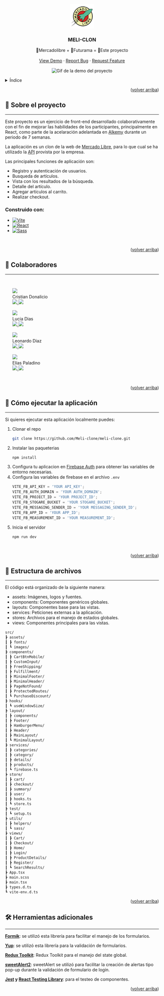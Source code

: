 <a id="readme-top"></a>
<br />

<div align="center">
  <a href="https://github.com/othneildrew/Best-README-Template">
    <img src="src/assets/images/planet-express.png" alt="Logo" width="80" height="80">
  </a>

  <h3 align="center">MELI-CLON</h3>

  <p align="center">
    🛒Mercadolibre + 🤖Futurama = 🚀Este proyecto
    <br />
    <!-- <a href="https://github.com/othneildrew/Best-README-Template"><strong>Explore the docs »</strong></a> -->
    <br />
    <a href="#">View Demo</a>
    ·
    <a href="https://github.com/Meli-clone/meli-clone/issues">Report Bug</a>
    ·
    <a href="https://github.com/Meli-clone/meli-clone/issues">Request Feature</a>
  </p>
</div>

<p align="center">
<img src="./src/assets/gif/meli-clon-demo.gif" width="700" align=center alt='Gif de la demo del proyecto'/>
</p>

<details>
  <summary>Índice</summary>
  <ol>
    <li>
      <a href="#🔎-sobre-el-proyecto">Sobre el proyecto</a>
      <ul>
        <li><a href="#construido-con">Construido con</a></li>
      </ul>
    </li>
    <li><a href="#🤝-colaboradores">Colaboradores</a></li>
    <li>
      <a href="#🚀-cómo-ejecutar-la-aplicación">Cómo ejecutar la aplicación</a>
    </li>
    <li>
      <a href="#📂-estructura-de-archivos">Estructura de archivos</a>
    </li>
    <li>
      <a href="#🛠-Herramientas-adicionales">Herramientas adicionales</a>
    </li>
    
  </ol>
</details>
<p align="right">(<a href="#readme-top">volver arriba</a>)</p>

## 🔎 Sobre el proyecto

---

Este proyecto es un ejercicio de front-end desarrollado colaborativamente con el fin de mejorar las habilidades de los participantes, principalmente en React, como parte de la acelaración adelantada en [Alkemy](https://www.alkemy.org/) durante un periodo de 7 semanas.

La aplicación es un clon de la web de [Mercado Libre](https://www.mercadolibre.com.co/), para lo que cual se ha utilizado la [API](https://developers.mercadolibre.com.ar/) provista por la empresa.

Las principales funciones de aplicación son:

- Registro y autenticación de usuarios.
- Busqueda de artículos.
- Vista con los resultados de la búsqueda.
- Detalle del artículo.
- Agregar artículos al carrito.
- Realizar checkout.

### Construido con:

- [![Vite][vite]][vite-url]
- [![React][react.js]][react-url]
- [![Sass][sass]][sass-url]

<br />
<p align="right">(<a href="#readme-top">volver arriba</a>)</p>

## 🤝 Colaboradores

---

</br>
<ul>
  <div>
      <div>
      <a href='https://github.com/cristiannd'>
      <img src='https://images.weserv.nl/?url=https://avatars.githubusercontent.com/u/78915923?v=4&h=100&w=100&fit=cover&mask=circle&maxage=7d'/>
      </a>
      </div>
    Cristian Donalicio
      <br/>
      <a href='https://github.com/cristiannd'>
      <img src='https://img.shields.io/static/v1?style=for-the-badge&message=GitHub&color=181717&logo=GitHub&logoColor=FFFFFF&label=' >
      </a>
      <a href='https://www.linkedin.com/in/cristian-donalicio/'>
      <img src='https://img.shields.io/static/v1?style=for-the-badge&message=LinkedIn&color=0A66C2&logo=LinkedIn&logoColor=FFFFFF&label='>
      </a>
  </div>
</br>

  <div>
      <div>
      <a href='https://github.com/diaslucia'>
      <img src='https://images.weserv.nl/?url=https://avatars.githubusercontent.com/u/88150989?v=4&h=100&w=100&fit=cover&mask=circle&maxage=7d'/>
      </a>
      </div>
    Lucia Dias
    <br/>
      <a href='https://github.com/diaslucia'>
      <img src='https://img.shields.io/static/v1?style=for-the-badge&message=GitHub&color=181717&logo=GitHub&logoColor=FFFFFF&label=' >
      </a>
      <a href='https://www.linkedin.com/in/lucia-dias/'>
      <img src='https://img.shields.io/static/v1?style=for-the-badge&message=LinkedIn&color=0A66C2&logo=LinkedIn&logoColor=FFFFFF&label='>
      </a>
  </div>
</br>

  <div>
      <div>
      <a href='https://github.com/leodiazv'>
      <img src='https://images.weserv.nl/?url=https://avatars.githubusercontent.com/u/87768747?v=4&h=100&w=100&fit=cover&mask=circle&maxage=7d'/>
      </a>
      </div>
    Leonardo Diaz
    <br/>
      <a href='https://github.com/leodiazv'>
      <img src='https://img.shields.io/static/v1?style=for-the-badge&message=GitHub&color=181717&logo=GitHub&logoColor=FFFFFF&label=' >
      </a>
      <a href='https://www.linkedin.com/in/leodiazv/'>
      <img src='https://img.shields.io/static/v1?style=for-the-badge&message=LinkedIn&color=0A66C2&logo=LinkedIn&logoColor=FFFFFF&label='>
      </a>
  </div>
</br>
  <div>
      <div>
      <a href='https://github.com/EliasPaladino'>
      <img src='https://images.weserv.nl/?url=https://avatars.githubusercontent.com/u/69222651?v=4&h=100&w=100&fit=cover&mask=circle&maxage=7d'/>
      </a>
      </div>
    Elías Paladino
    <br/>
      <a href='https://github.com/EliasPaladino'>
      <img src='https://img.shields.io/static/v1?style=for-the-badge&message=GitHub&color=181717&logo=GitHub&logoColor=FFFFFF&label=' >
      </a>
      <a href='https://www.linkedin.com/in/eliaspaladino/'>
      <img src='https://img.shields.io/static/v1?style=for-the-badge&message=LinkedIn&color=0A66C2&logo=LinkedIn&logoColor=FFFFFF&label='>
      </a>
  </div>
</ul>

<br/>
<p align="right">(<a href="#readme-top">volver arriba</a>)</p>

## 🚀 Cómo ejecutar la aplicación

---

Si quieres ejecutar esta aplicación localmente puedes:

1. Clonar el repo
   ```sh
   git clone https://github.com/Meli-clone/meli-clone.git
   ```
2. Instalar las paqueterias
   ```sh
   npm install
   ```
3. Configura tu aplicacion en [Firebase Auth](https://firebase.google.com/docs/auth?authuser=0) para obtener las variables de entorno necesarias.
4. Configura las variables de firebase en el archivo `.env`
   ```js
   VITE_FB_API_KEY = 'YOUR API_KEY';
   VITE_FB_AUTH_DOMAIN = 'YOUR AUTH_DOMAIN';
   VITE_FB_PROJECT_ID = 'YOUR PROJECT_ID';
   VITE_FB_STOGARE_BUCKET = 'YOUR STOGARE_BUCKET';
   VITE_FB_MESSAGING_SENDER_ID = 'YOUR MESSAGING_SENDER_ID';
   VITE_FB_APP_ID = 'YOUR APP_ID';
   VITE_FB_MEASUREMENT_ID = 'YOUR MEASUREMENT_ID';
   ```
5. Inicia el servidor
   ```sh
   npm run dev
   ```

<br/>
<p align="right">(<a href="#readme-top">volver arriba</a>)</p>

## 📂 Estructura de archivos

---

El código está organizado de la siguiente manera:

- assets: Imágenes, logos y fuentes.
- components: Componentes genéricos globales.
- layouts: Componentes base para las vistas.
- services: Peticiones externas a la aplicación.
- stores: Archivos para el manejo de estados globales.
- views: Componentes principales para las vistas.

```
src/
┣ assets/
┃ ┣ fonts/
┃ ┗ images/
┣ components/
┃ ┣ CartBtnMobile/
┃ ┣ CustomInput/
┃ ┣ FreeShipping/
┃ ┣ Fulfillment/
┃ ┣ MinimalFooter/
┃ ┣ MinimalHeader/
┃ ┣ PageNotFound/
┃ ┣ ProtectedRoutes/
┃ ┗ PurchaseDiscount/
┣ hooks/
┃ ┗ useWindowSize/
┣ layout/
┃ ┣ components/
┃ ┣ Footer/
┃ ┣ HamburgerMenu/
┃ ┣ Header/
┃ ┣ MainLayout/
┃ ┗ MinimalLayout/
┣ services/
┃ ┣ categories/
┃ ┣ category/
┃ ┣ details/
┃ ┣ products/
┃ ┗ firebase.ts
┣ store/
┃ ┣ cart/
┃ ┣ checkout/
┃ ┣ summary/
┃ ┣ user/
┃ ┣ hooks.ts
┃ ┗ store.ts
┣ test/
┃ ┗ setup.ts
┣ utils/
┃ ┣ helpers/
┃ ┗ sass/
┣ views/
┃ ┣ Cart/
┃ ┣ Checkout/
┃ ┣ Home/
┃ ┣ Login/
┃ ┣ ProductDetails/
┃ ┣ Register/
┃ ┗ SearchResults/
┣ App.tsx
┣ main.scss
┣ main.tsx
┣ types.d.ts
┗ vite-env.d.ts
```

<p align="right">(<a href="#readme-top">volver arriba</a>)</p>

## 🛠 Herramientas adicionales

---

**[Formik](https://formik.org/)**: se utilizó esta librería para facilitar el manejo de los formularios.

**[Yup](https://github.com/jquense/yup)**: se utilizó esta librería para la validación de formularios.

**[Redux Toolkit](https://redux-toolkit.js.org/)**: Redux Toolkit para el manejo del state global.

**[sweetAlert2](https://sweetalert2.github.io/)**: sweetAlert se utilizó para facilitar la creación de alertas tipo pop-up durante la validación de formulario de login.

**[Jest](https://jestjs.io/) y [React Testing Library](https://testing-library.com/)**: para el testeo de componentes.

<p align="right">(<a href="#readme-top">volver arriba</a>)</p>

[react.js]: https://img.shields.io/badge/React-20232A?style=for-the-badge&logo=react&logoColor=61DAFB
[react-url]: https://reactjs.org/
[vite]: https://img.shields.io/static/v1?style=for-the-badge&message=Vite&color=646CFF&logo=Vite&logoColor=FFFFFF&label=
[vite-url]: https://vitejs.dev/
[sass]: https://img.shields.io/static/v1?style=for-the-badge&message=Sass&color=CC6699&logo=Sass&logoColor=FFFFFF&label=
[sass-url]: https://sass-lang.com/
